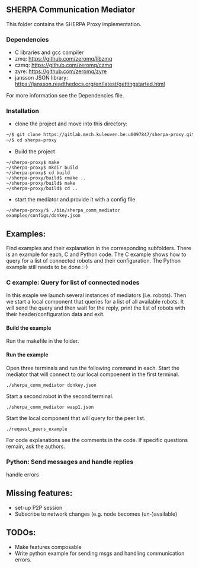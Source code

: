 ## SHERPA Communication Mediator

This folder contains the SHERPA Proxy implementation.

### Dependencies
- C libraries and gcc compiler
- zmq: https://github.com/zeromq/libzmq
- czmq: https://github.com/zeromq/czmq
- zyre: https://github.com/zeromq/zyre
- jansson JSON library: https://jansson.readthedocs.org/en/latest/gettingstarted.html

For more information see the Dependencies file.

### Installation
- clone the project and move into this directory:
```sh
~/$ git clone https://gitlab.mech.kuleuven.be:u0097847/sherpa-proxy.git
~/$ cd sherpa-proxy
```


- Build the project

```
~/sherpa-proxy$ make
~/sherpa-proxy$ mkdir build
~/sherpa-proxy$ cd build
~/sherpa-proxy/build$ cmake ..
~/sherpa-proxy/build$ make
~/sherpa-proxy/build$ cd ..
```

- start the mediator and provide it with a config file

```
~/sherpa-proxy/$ ./bin/sherpa_comm_mediator examples/configs/donkey.json
```

## Examples:
Find examples and their explanation in the corresponding subfolders. There is an example for each, C and Python code. The C example shows how to query for a list of connected robots and their configuration. The Python example still needs to be done :-)

### C example: Query for list of connected nodes
In this exaple we launch several instances of mediators (i.e. robots). Then we start a local component that queries for a list of all available robots. It will send the query and then wait for the reply, print the list of robots with their header/configuration data and exit.

#### Build the example
Run the makefile in the folder.

#### Run the example
Open three terminals and run the following command in each.
Start the mediator that will connect to our local compoenent in the first terminal.

```
./sherpa_comm_mediator donkey.json
```
Start a second robot in the second terminal.
```
./sherpa_comm_mediator wasp1.json
```
Start the local component that will query for the peer list.
```
./request_peers_example
```
For code explanations see the comments in the code. If specific questions remain, ask the authors. 


### Python: Send messages and handle replies

handle errors



## Missing features:
* set-up P2P session
* Subscribe to network changes (e.g. node becomes (un-)available)

## TODOs:
* Make features composable
* Write python example for sending msgs and handling communication errors.

